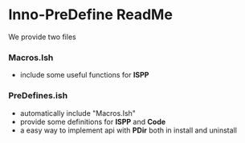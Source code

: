 # Inno-PreDefine ReadMe
We provide two files

### Macros.Ish
- include some useful functions for **ISPP**

### PreDefines.ish
- automatically include "Macros.Ish"
- provide some definitions for  **ISPP** and **Code**
- a easy way to implement api with **PDir** both in install and uninstall